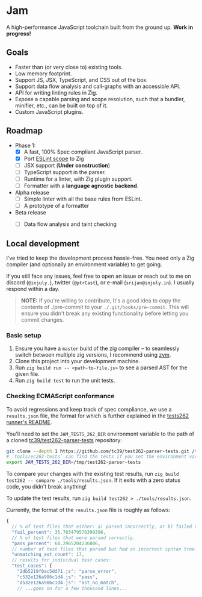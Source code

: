 # Jam

A high-performance JavaScript toolchain built from the ground up.
**Work in progress!**

## Goals

- Faster than (or very close to) existing tools. 
- Low memory footprint.
- Support JS, JSX, TypeScript, and CSS out of the box.
- Support data flow analysis and call-graphs with an accessible API. 
- API for writing linting rules in Zig.
- Expose a capable parsing and scope resolution, such that a bundler, minifier, etc., can be built on top of it.
- Custom JavaScript plugins.

## Roadmap

- Phase 1:
    - [x] A fast, 100% Spec compliant JavaScript parser.
    - [x] Port [ESLint scope](https://github.com/eslint/js/tree/main/packages/eslint-scope) to Zig
    - [ ] JSX support (**Under construction**)
    - [ ] TypeScript support in the parser.
    - [ ] Runtime for a linter, with Zig plugin support.
    - [ ] Formatter with a **language agnostic backend**.
- Alpha release
    - [ ] Simple linter with all the base rules from ESLint.
    - [ ] A prototype of a formatter
- Beta release
    - [ ] Data flow analysis and taint checking


## Local development

I've tried to keep the development process hassle-free.
You need only a Zig compiler (and optionally an environment variable) to get going.

If you still face any issues, feel free to open an issue
or reach out to me on discord (`@injuly.`), twitter (`@ptrCast`), or e-mail (`srijan@injuly.in`).
I usually respond within a day.

> **NOTE:** If you're willing to contribute, It's a good idea to copy the contents of ./pre-commit to 
your `./.git/hooks/pre-commit`.
> This will ensure you didn't break any existing functionality before letting you commit changes.

### Basic setup

1. Ensure you have a `master` build of the zig compiler –
to seamlessly switch between multiple zig versions, I recommend using [zvm](https://github.com/tristanisham/zvm).
2. Clone this project into your development machine.
3. Run `zig build run -- <path-to-file.js>` to see a parsed AST for the given file.
4. Run `zig build test` to run the unit tests.

### Checking ECMAScript conformance

To avoid regressions and keep track of spec compliance, we use a `results.json` file,
the format for which is further explained in the [tests262 runner's README](./tools/README.md).

You'll need to set the `JAM_TESTS_262_DIR` environment variable to the path of a cloned [tc39/test262-parser-tests](https://github.com/tc39/test262-parser-tests) repository:

```sh
git clone --depth 1 https://github.com/tc39/test262-parser-tests.git /tmp/test262-parser-tests
# `tools/ec262-tests` can find the tests if you set the environment variable.
export JAM_TESTS_262_DIR=/tmp/test262-parser-tests
```

To compare your changes with the existing test results, run `zig build test262 -- compare ./tools/results.json`.
If it exits with a zero status code, you didn't break anything!

To update the test results, run `zig build test262 > ./tools/results.json`.


Currently, the format of the `results.json` file is roughly as follows:

```js
{
  // % of test files that either: a) parsed incorrectly, or b) failed to parse.
  "fail_percent": 35.703479576399396,
  // % of test files that were parsed correctly.
  "pass_percent": 64.2965204236006,
  // number of test files that parsed but had an incorrect syntax tree.
  "unmatching_ast_count": 17,
  // results for individual test cases:
  "test_cases": {
    "2db5219f0ac5dd71.js": "parse_error",
    "c532e126a986c1d4.js": "pass",
    "d532e126a986c1d4.js": "ast_no_match",
    // ...goes on for a few thousand lines...
```
 
